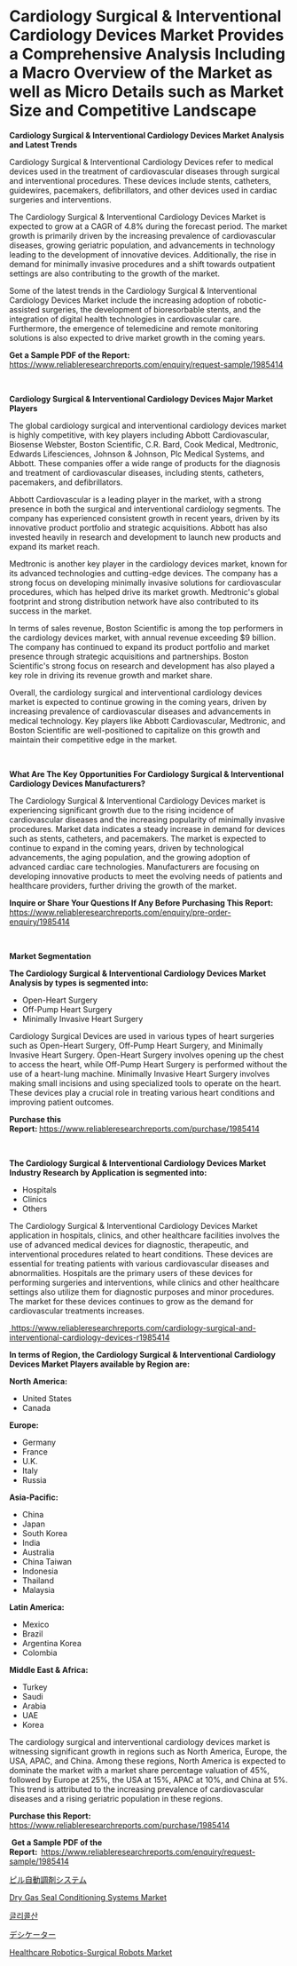 <p><h1>Cardiology Surgical & Interventional Cardiology Devices Market Provides a Comprehensive Analysis Including a Macro Overview of the Market as well as Micro Details such as Market Size and Competitive Landscape</h1></p><p><strong>Cardiology Surgical & Interventional Cardiology Devices Market Analysis and Latest Trends</strong></p>
<p><p>Cardiology Surgical & Interventional Cardiology Devices refer to medical devices used in the treatment of cardiovascular diseases through surgical and interventional procedures. These devices include stents, catheters, guidewires, pacemakers, defibrillators, and other devices used in cardiac surgeries and interventions.</p><p>The Cardiology Surgical & Interventional Cardiology Devices Market is expected to grow at a CAGR of 4.8% during the forecast period. The market growth is primarily driven by the increasing prevalence of cardiovascular diseases, growing geriatric population, and advancements in technology leading to the development of innovative devices. Additionally, the rise in demand for minimally invasive procedures and a shift towards outpatient settings are also contributing to the growth of the market.</p><p>Some of the latest trends in the Cardiology Surgical & Interventional Cardiology Devices Market include the increasing adoption of robotic-assisted surgeries, the development of bioresorbable stents, and the integration of digital health technologies in cardiovascular care. Furthermore, the emergence of telemedicine and remote monitoring solutions is also expected to drive market growth in the coming years.</p></p>
<p><strong>Get a Sample PDF of the Report:&nbsp;</strong> <a href="https://www.reliableresearchreports.com/enquiry/request-sample/1985414">https://www.reliableresearchreports.com/enquiry/request-sample/1985414</a></p>
<p>&nbsp;</p>
<p><strong>Cardiology Surgical & Interventional Cardiology Devices Major Market Players</strong></p>
<p><p>The global cardiology surgical and interventional cardiology devices market is highly competitive, with key players including Abbott Cardiovascular, Biosense Webster, Boston Scientific, C.R. Bard, Cook Medical, Medtronic, Edwards Lifesciences, Johnson & Johnson, Plc Medical Systems, and Abbott. These companies offer a wide range of products for the diagnosis and treatment of cardiovascular diseases, including stents, catheters, pacemakers, and defibrillators.</p><p>Abbott Cardiovascular is a leading player in the market, with a strong presence in both the surgical and interventional cardiology segments. The company has experienced consistent growth in recent years, driven by its innovative product portfolio and strategic acquisitions. Abbott has also invested heavily in research and development to launch new products and expand its market reach.</p><p>Medtronic is another key player in the cardiology devices market, known for its advanced technologies and cutting-edge devices. The company has a strong focus on developing minimally invasive solutions for cardiovascular procedures, which has helped drive its market growth. Medtronic's global footprint and strong distribution network have also contributed to its success in the market.</p><p>In terms of sales revenue, Boston Scientific is among the top performers in the cardiology devices market, with annual revenue exceeding $9 billion. The company has continued to expand its product portfolio and market presence through strategic acquisitions and partnerships. Boston Scientific's strong focus on research and development has also played a key role in driving its revenue growth and market share.</p><p>Overall, the cardiology surgical and interventional cardiology devices market is expected to continue growing in the coming years, driven by increasing prevalence of cardiovascular diseases and advancements in medical technology. Key players like Abbott Cardiovascular, Medtronic, and Boston Scientific are well-positioned to capitalize on this growth and maintain their competitive edge in the market.</p></p>
<p>&nbsp;</p>
<p><strong>What Are The Key Opportunities For Cardiology Surgical & Interventional Cardiology Devices Manufacturers?</strong></p>
<p><p>The Cardiology Surgical & Interventional Cardiology Devices market is experiencing significant growth due to the rising incidence of cardiovascular diseases and the increasing popularity of minimally invasive procedures. Market data indicates a steady increase in demand for devices such as stents, catheters, and pacemakers. The market is expected to continue to expand in the coming years, driven by technological advancements, the aging population, and the growing adoption of advanced cardiac care technologies. Manufacturers are focusing on developing innovative products to meet the evolving needs of patients and healthcare providers, further driving the growth of the market.</p></p>
<p><strong>Inquire or Share Your Questions If Any Before Purchasing This Report:</strong> <a href="https://www.reliableresearchreports.com/enquiry/pre-order-enquiry/1985414">https://www.reliableresearchreports.com/enquiry/pre-order-enquiry/1985414</a></p>
<p>&nbsp;</p>
<p><strong>Market Segmentation</strong></p>
<p><strong>The Cardiology Surgical & Interventional Cardiology Devices Market Analysis by types is segmented into:</strong></p>
<p><ul><li>Open-Heart Surgery</li><li>Off-Pump Heart Surgery</li><li>Minimally Invasive Heart Surgery</li></ul></p>
<p><p>Cardiology Surgical Devices are used in various types of heart surgeries such as Open-Heart Surgery, Off-Pump Heart Surgery, and Minimally Invasive Heart Surgery. Open-Heart Surgery involves opening up the chest to access the heart, while Off-Pump Heart Surgery is performed without the use of a heart-lung machine. Minimally Invasive Heart Surgery involves making small incisions and using specialized tools to operate on the heart. These devices play a crucial role in treating various heart conditions and improving patient outcomes.</p></p>
<p><strong>Purchase this Report:&nbsp;</strong><a href="https://www.reliableresearchreports.com/purchase/1985414">https://www.reliableresearchreports.com/purchase/1985414</a></p>
<p>&nbsp;</p>
<p><strong>The Cardiology Surgical & Interventional Cardiology Devices Market Industry Research by Application is segmented into:</strong></p>
<p><ul><li>Hospitals</li><li>Clinics</li><li>Others</li></ul></p>
<p><p>The Cardiology Surgical & Interventional Cardiology Devices Market application in hospitals, clinics, and other healthcare facilities involves the use of advanced medical devices for diagnostic, therapeutic, and interventional procedures related to heart conditions. These devices are essential for treating patients with various cardiovascular diseases and abnormalities. Hospitals are the primary users of these devices for performing surgeries and interventions, while clinics and other healthcare settings also utilize them for diagnostic purposes and minor procedures. The market for these devices continues to grow as the demand for cardiovascular treatments increases.</p></p>
<p><a href="https://www.reliableresearchreports.com/cardiology-surgical-and-interventional-cardiology-devices-r1985414">&nbsp;https://www.reliableresearchreports.com/cardiology-surgical-and-interventional-cardiology-devices-r1985414</a></p>
<p><strong>In terms of Region, the Cardiology Surgical & Interventional Cardiology Devices Market Players available by Region are:</strong></p>
<p>
    <p> <strong> North America: </strong>
        <ul>
            <li>United States</li>
            <li>Canada</li>
        </ul>
        </p> 
    <p> <strong> Europe: </strong>
        <ul>
            <li>Germany</li>
            <li>France</li>
            <li>U.K.</li>
            <li>Italy</li>
            <li>Russia</li>
        </ul>
        </p> 
    <p> <strong> Asia-Pacific: </strong>
        <ul>
            <li>China</li>
            <li>Japan</li>
            <li>South Korea</li>
            <li>India</li>
            <li>Australia</li>
            <li>China Taiwan</li>
            <li>Indonesia</li>
            <li>Thailand</li>
            <li>Malaysia</li>
        </ul>
        </p> 
    <p> <strong> Latin America: </strong>
        <ul>
            <li>Mexico</li>
            <li>Brazil</li>
            <li>Argentina Korea</li>
            <li>Colombia</li>
        </ul>
        </p> 
    <p> <strong> Middle East & Africa: </strong>
        <ul>
            <li>Turkey</li>
            <li>Saudi</li>
            <li>Arabia</li>
            <li>UAE</li>
            <li>Korea</li>
        </ul>
    </p>
    </p>
<p><p>The cardiology surgical and interventional cardiology devices market is witnessing significant growth in regions such as North America, Europe, the USA, APAC, and China. Among these regions, North America is expected to dominate the market with a market share percentage valuation of 45%, followed by Europe at 25%, the USA at 15%, APAC at 10%, and China at 5%. This trend is attributed to the increasing prevalence of cardiovascular diseases and a rising geriatric population in these regions.</p></p>
<p><strong>Purchase this Report: </strong><a href="https://www.reliableresearchreports.com/purchase/1985414">https://www.reliableresearchreports.com/purchase/1985414</a></p>
<p>&nbsp;<strong>Get a Sample PDF of the Report:&nbsp;&nbsp;</strong><a href="https://www.reliableresearchreports.com/enquiry/request-sample/1985414">https://www.reliableresearchreports.com/enquiry/request-sample/1985414</a></p>
<p><strong></strong></p>
<p><p><a href="https://github.com/RodHoppe07/Market-Research-Report-List-1/blob/main/799417352339.md">ピル自動調剤システム</a></p><p><a href="https://www.linkedin.com/pulse/dry-gas-seal-conditioning-systems-market-insight-trends-growth-mvgxe">Dry Gas Seal Conditioning Systems Market</a></p><p><a href="https://medium.com/@ukaszduda1/%EA%B8%80%EB%A6%AC%EC%BD%9C%EC%82%B0-%EC%8B%9C%EC%9E%A5-%EC%8B%9C%EC%9E%A5-cagr-%EC%8B%9C%EC%9E%A5-%ED%8A%B8%EB%A0%8C%EB%93%9C-%EA%B7%B8%EB%A6%AC%EA%B3%A0-%EC%84%B1%EC%9E%A5-%EC%A0%84%EB%9E%B5%EC%97%90-%EB%8C%80%ED%95%9C-%ED%86%B5%EC%B0%B0%EB%A0%A5-58ea4638e2e9">글리콜산</a></p><p><a href="https://medium.com/@tigerprawn1996/%E4%B9%BE%E7%87%A5%E5%99%A8%E5%B8%82%E5%A0%B4%E8%A6%8F%E6%A8%A1-%E5%B8%82%E5%A0%B4%E5%B1%95%E6%9C%9B%E3%81%A8%E5%B8%82%E5%A0%B4%E4%BA%88%E6%B8%AC-2024%E5%B9%B4%E3%81%8B%E3%82%892031%E5%B9%B4-087864e799b3">デシケーター</a></p><p><a href="https://github.com/cameroneffertz/Market-Research-Report-List-1/blob/main/healthcare-robotics-surgical-robots-market.md">Healthcare Robotics-Surgical Robots Market</a></p></p>
